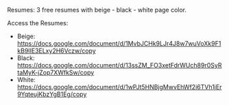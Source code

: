 Resumes: 3 free resumes with beige - black - white page color.

Access the Resumes:

- Beige: https://docs.google.com/document/d/1MvbJCHk9LJr4J8w7wuVoXk9F1kB9lIE3ELxy2H6Vczw/copy
- Black: https://docs.google.com/document/d/13ssZM_FO3xetFdrWUch89r0SyRtaMyK-jZop7XWfkSw/copy
- White: https://docs.google.com/document/d/1wPJt5HNBjgMwvEhWf2i6TVh1jEr9YqteujKbzYgB1Eg/copy
